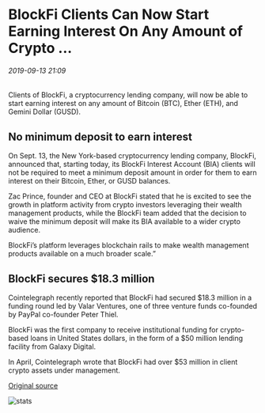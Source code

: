 # BlockFi Clients Can Now Start Earning Interest On Any Amount of Crypto ...

###### 2019-09-13 21:09

Clients of BlockFi, a cryptocurrency lending company, will now be able to start earning interest on any amount of Bitcoin (BTC), Ether (ETH), and Gemini Dollar (GUSD).

## No minimum deposit to earn interest

On Sept. 13, the New York-based cryptocurrency lending company, BlockFi, announced that, starting today, its BlockFi Interest Account (BIA) clients will not be required to meet a minimum deposit amount in order for them to earn interest on their Bitcoin, Ether, or GUSD balances.

Zac Prince, founder and CEO at BlockFi stated that he is excited to see the growth in platform activity from crypto investors leveraging their wealth management products, while the BlockFi team added that the decision to waive the minimum deposit will make its BIA available to a wider crypto audience.

BlockFi’s platform leverages blockchain rails to make wealth management products available on a much broader scale.”

## BlockFi secures $18.3 million

Cointelegraph recently reported that BlockFi had secured $18.3 million in a funding round led by Valar Ventures, one of three venture funds co-founded by PayPal co-founder Peter Thiel.

BlockFi was the first company to receive institutional funding for crypto-based loans in United States dollars, in the form of a $50 million lending facility from Galaxy Digital.

In April, Cointelegraph wrote that BlockFi had over $53 million in client crypto assets under management.

[Original source](https://cointelegraph.com/news/blockfi-clients-can-now-start-earning-interest-on-any-amount-of-crypto)

![stats](https://c.statcounter.com/11760860/0/a89fa40b/1/ "stats")